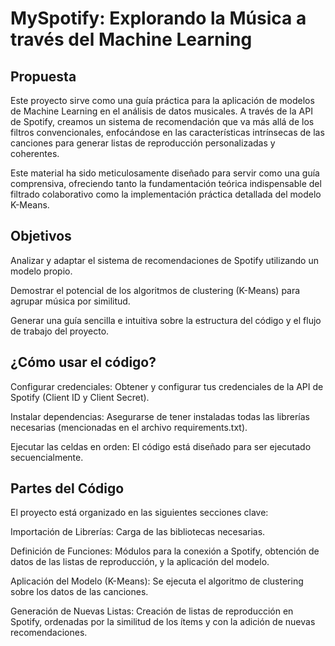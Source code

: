 # MySpotify: Explorando la Música a través del Machine Learning
## Propuesta
Este proyecto sirve como una guía práctica para la aplicación de modelos de Machine Learning en el análisis de datos musicales. A través de la API de Spotify, creamos un sistema de recomendación que va más allá de los filtros convencionales, enfocándose en las características intrínsecas de las canciones para generar listas de reproducción personalizadas y coherentes.

Este material ha sido meticulosamente diseñado para servir como una guía comprensiva, ofreciendo tanto la fundamentación teórica indispensable del filtrado colaborativo como la implementación práctica detallada del modelo K-Means.

## Objetivos
Analizar y adaptar el sistema de recomendaciones de Spotify utilizando un modelo propio.

Demostrar el potencial de los algoritmos de clustering (K-Means) para agrupar música por similitud.

Generar una guía sencilla e intuitiva sobre la estructura del código y el flujo de trabajo del proyecto.

## ¿Cómo usar el código?
Configurar credenciales: Obtener y configurar tus credenciales de la API de Spotify (Client ID y Client Secret).

Instalar dependencias: Asegurarse de tener instaladas todas las librerías necesarias (mencionadas en el archivo requirements.txt).

Ejecutar las celdas en orden: El código está diseñado para ser ejecutado secuencialmente.

## Partes del Código
El proyecto está organizado en las siguientes secciones clave:

Importación de Librerías: Carga de las bibliotecas necesarias.

Definición de Funciones: Módulos para la conexión a Spotify, obtención de datos de las listas de reproducción, y la aplicación del modelo.

Aplicación del Modelo (K-Means): Se ejecuta el algoritmo de clustering sobre los datos de las canciones.

Generación de Nuevas Listas: Creación de listas de reproducción en Spotify, ordenadas por la similitud de los ítems y con la adición de nuevas recomendaciones.
